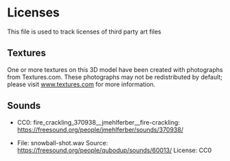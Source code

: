 # Licenses

This file is used to track licenses of third party art files

## Textures

One or more textures on this 3D model have been created with photographs from Textures.com. These photographs may not be redistributed by default; please visit www.textures.com for more information.

## Sounds

+ CC0: fire_crackling_370938__jmehlferber__fire-crackling: https://freesound.org/people/jmehlferber/sounds/370938/

+ File: snowball-shot.wav Source: https://freesound.org/people/qubodup/sounds/60013/ License: CC0